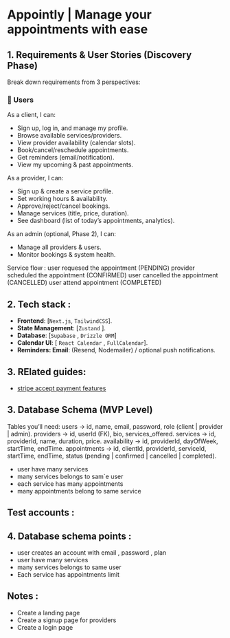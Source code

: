 # Appointly | Manage your appointments with ease 

## 1. Requirements & User Stories (Discovery Phase)
Break down requirements from 3 perspectives:

### 👤 Users
As a client, I can:

- Sign up, log in, and manage my profile.
- Browse available services/providers.
- View provider availability (calendar slots).
- Book/cancel/reschedule appointments.
- Get reminders (email/notification).
- View my upcoming & past appointments.

As a provider, I can:
- Sign up & create a service profile.
- Set working hours & availability.
- Approve/reject/cancel bookings.
- Manage services (title, price, duration).
- See dashboard (list of today’s appointments, analytics).

As an admin (optional, Phase 2), I can:

- Manage all providers & users.
- Monitor bookings & system health.

Service flow :
user requesed the appointment (PENDING)
provider scheduled the appointment (CONFIRMED)
user cancelled the appointment (CANCELLED)
user attend appointment (COMPLETED)

## 2. Tech stack :

- **Frontend**: [`Next.js`, `TailwindCSS`].
- **State Management**: [`Zustand` ].
- **Database**: [`Supabase` , `Drizzle ORM`]
- **Calendar UI**: [ `React Calendar` , `FullCalendar`].
- **Reminders: Email**: (Resend, Nodemailer) / optional push notifications.

## 3. RElated guides:
- [stripe accept payment features](https://docs.stripe.com/connect/enable-payment-acceptance-guide)

## 3. Database Schema (MVP Level)

Tables you’ll need:
users → id, name, email, password, role (client | provider | admin).
providers → id, userId (FK), bio, services_offered.
services → id, providerId, name, duration, price.
availability → id, providerId, dayOfWeek, startTime, endTime.
appointments → id, clientId, providerId, serviceId, startTime, endTime, status (pending | confirmed | cancelled | completed).

- user have many services 
- many services belongs to sam`e user
- each service has many appointments 
- many appointments belong to same service 

## Test accounts :



<!-- ## Business model :
#### **Free — $0/month** :
- 1 service
- 100 appointments / month (total)
- Basic calendar view
- Email notifications only
- Community/email support

#### **Starter — $15/month**:
- 5 services
- 1,000 appointments / month (total)
- Calendar integrations (Google, Outlook, iCal)
- Automated email + SMS reminders
- Basic analytics (appointments per week, no-shows, etc.)
- Standard email support (48h response time)

#### **Pro — $25/month** :
- 10 services
- 3,000 appointments / month (total)
- Advanced analytics & reporting (conversion rates, customer isights)
- Staff accounts (up to 3 team members)
- Online payment collection (Stripe, Razorpay, etc.)
- Custom branding (logo, colors on booking page)
- Priority email + chat support (24h response)

#### **Business — $50/month** :
- Unlimited services
- 10,000+ appointments / month (total)
- Unlimited staff accounts
- White-label option (remove SaaS branding, use custom domain)
- API access & integrations (Zapier, CRMs, etc.)
- Priority onboarding + dedicated account manager
- 24/7 premium support -->

## 4. Database schema points :
- user creates an account with email , password , plan
- user have many services 
- many services belongs to same user
- Each service has appointments limit 

## **Notes :**
- Create a landing page 
- Create a signup page for providers
- Create a login page 